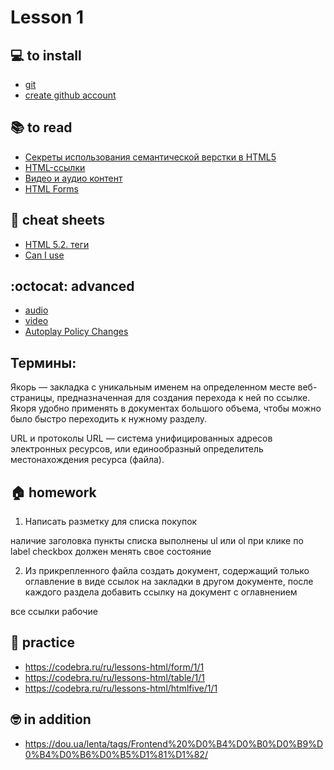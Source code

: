 # Lesson 1

## :computer: to install
* [git](https://git-scm.com/downloads)
* [create github account](https://github.com/)

## :books: to read
  * [Секреты использования семантической верстки в HTML5](https://medium.com/@stasonmars/%D1%81%D0%B5%D0%BA%D1%80%D0%B5%D1%82%D1%8B-%D0%B8%D1%81%D0%BF%D0%BE%D0%BB%D1%8C%D0%B7%D0%BE%D0%B2%D0%B0%D0%BD%D0%B8%D1%8F-%D1%81%D0%B5%D0%BC%D0%B0%D0%BD%D1%82%D0%B8%D1%87%D0%B5%D1%81%D0%BA%D0%BE%D0%B8%CC%86-%D0%B2%D0%B5%D1%80%D1%81%D1%82%D0%BA%D0%B8-%D0%B2-html5-c7cd5e6f1ebb)
  * [HTML-ссылки](https://html5book.ru/hyperlinks-in-html/)
  * [Видео и аудио контент](https://developer.mozilla.org/ru/docs/Learn/HTML/Multimedia_and_embedding/Video_and_audio_content)
  * [HTML Forms](https://www.w3schools.com/html/html_forms.asp)

<!-- ## :notebook: documentation -->

## :pushpin: cheat sheets
* [HTML 5.2. теги](https://html5book.ru/examples/html-tags.html)
* [Can I use](https://caniuse.com/)

## :octocat: advanced
* [audio](https://developer.mozilla.org/ru/docs/Web/HTML/Element/audio)
* [video](https://developer.mozilla.org/ru/docs/Web/HTML/Element/video)
* [Autoplay Policy Changes](https://developers.google.com/web/updates/2017/09/autoplay-policy-changes)

## Термины:

Якорь — закладка с уникальным именем на определенном месте веб-страницы, предназначенная для создания перехода к ней по ссылке. Якоря удобно применять в документах большого объема, чтобы можно было быстро переходить к нужному разделу.

URL и протоколы URL — система унифицированных адресов электронных ресурсов, или единообразный определитель местонахождения ресурса (файла).

## :house: homework

1) Написать разметку для списка покупок

наличие заголовка
пункты списка выполнены ul или ol
при клике по label checkbox должен менять свое состояние

2) Из прикрепленного файла создать документ, содержащий только оглавление в виде ссылок на закладки в другом документе, после каждого раздела добавить ссылку на документ с оглавнением

все ссылки рабочие

## :muscle: practice
* https://codebra.ru/ru/lessons-html/form/1/1
* https://codebra.ru/ru/lessons-html/table/1/1
* https://codebra.ru/ru/lessons-html/htmlfive/1/1

## :nerd_face: in addition
* https://dou.ua/lenta/tags/Frontend%20%D0%B4%D0%B0%D0%B9%D0%B4%D0%B6%D0%B5%D1%81%D1%82/

